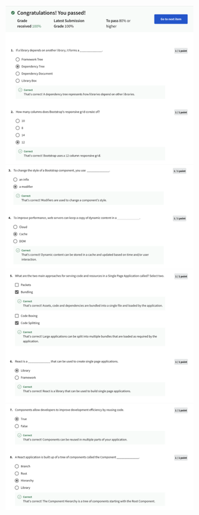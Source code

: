 ![Alt text](Screenshot%202566-04-12%20at%2003.44.29.png) ![Alt text](Screenshot%202566-04-12%20at%2003.44.38.png) ![Alt text](Screenshot%202566-04-12%20at%2003.44.47.png) ![Alt text](Screenshot%202566-04-12%20at%2003.44.55.png)